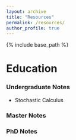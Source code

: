 ```yaml
---
layout: archive
title: "Resources"
permalink: /resources/
author_profile: true
---
```


{% include base_path %}

Education
====

### Undergraduate Notes
+ Stochastic Calculus

### Master Notes

### PhD Notes

